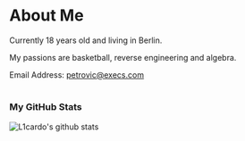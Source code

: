 # About Me

Currently 18 years old and living in Berlin.

My passions are basketball, reverse engineering and algebra.

Email Address: [petrovic@execs.com](mailto:petrovic@execs.com)

#

### My GitHub Stats

![L1cardo's github stats](https://github-readme-stats.vercel.app/api?username=petrovicni&show_icons=true)

#
